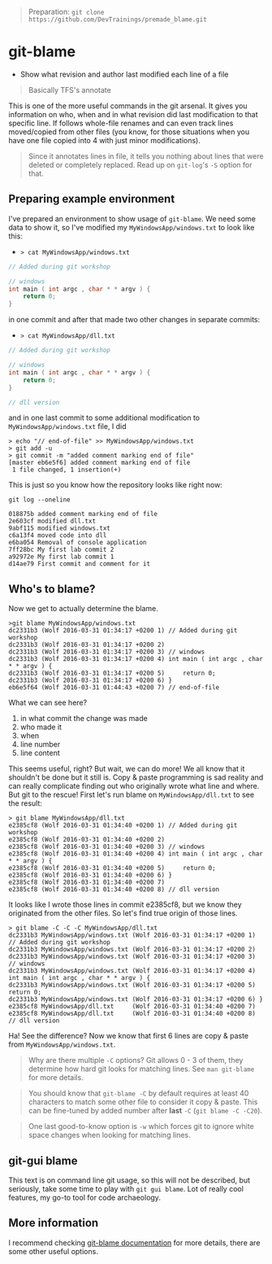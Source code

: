 > Preparation: `git clone https://github.com/DevTrainings/premade_blame.git`

# git-blame

* Show what revision and author last modified each line of a file

> Basically TFS's annotate

This is one of the more useful commands in the git arsenal. It gives you information on who, when and in what revision did last modification to that specific line. If follows whole-file renames and can even track lines moved/copied from other files (you know, for those situations when you have one file copied into 4 with just minor modifications).

> Since it annotates lines in file, it tells you nothing about lines that were deleted or completely replaced. Read up on `git-log`'s `-S` option for that.

## Preparing example environment

I've prepared an environment to show usage of `git-blame`. We need some data to show it, so I've modified my `MyWindowsApp/windows.txt` to look like this:

* `> cat MyWindowsApp/windows.txt`


```cpp
// Added during git workshop

// windows
int main ( int argc , char * * argv ) {
	return 0;
}
```

in one commit and after that made two other changes in separate commits:

* `> cat MyWindowsApp/dll.txt`

```cpp
// Added during git workshop

// windows
int main ( int argc , char * * argv ) {
	return 0;
}

// dll version
```

and in one last commit to some additional modification to `MyWindowsApp/windows.txt` file, I did

```
> echo "// end-of-file" >> MyWindowsApp/windows.txt
> git add -u
> git commit -m "added comment marking end of file"
[master eb6e5f6] added comment marking end of file
 1 file changed, 1 insertion(+)
```

This is just so you know how the repository looks like right now:

	git log --oneline

	018875b added comment marking end of file
	2e603cf modified dll.txt
	9abf115 modified windows.txt
	c6a13f4 moved code into dll
	e6ba054 Removal of console application
	7ff28bc My first lab commit 2
	a92972e My first lab commit 1
	d14ae79 First commit and comment for it

## Who's to blame?

Now we get to actually determine the blame.

```
>git blame MyWindowsApp/windows.txt
dc2331b3 (Wolf 2016-03-31 01:34:17 +0200 1) // Added during git workshop
dc2331b3 (Wolf 2016-03-31 01:34:17 +0200 2)
dc2331b3 (Wolf 2016-03-31 01:34:17 +0200 3) // windows
dc2331b3 (Wolf 2016-03-31 01:34:17 +0200 4) int main ( int argc , char * * argv ) {
dc2331b3 (Wolf 2016-03-31 01:34:17 +0200 5)     return 0;
dc2331b3 (Wolf 2016-03-31 01:34:17 +0200 6) }
eb6e5f64 (Wolf 2016-03-31 01:44:43 +0200 7) // end-of-file
```

What we can see here?

1. in what commit the change was made
2. who made it
3. when
4. line number
5. line content

This seems useful, right? But wait, we can do more! We all know that it shouldn't be done but it still is. Copy & paste programming is sad reality and can really complicate finding out who originally wrote what line and where. But git to the rescue! First let's run blame on `MyWindowsApp/dll.txt` to see the result:

```
> git blame MyWindowsApp/dll.txt
e2385cf8 (Wolf 2016-03-31 01:34:40 +0200 1) // Added during git workshop
e2385cf8 (Wolf 2016-03-31 01:34:40 +0200 2)
e2385cf8 (Wolf 2016-03-31 01:34:40 +0200 3) // windows
e2385cf8 (Wolf 2016-03-31 01:34:40 +0200 4) int main ( int argc , char * * argv ) {
e2385cf8 (Wolf 2016-03-31 01:34:40 +0200 5)     return 0;
e2385cf8 (Wolf 2016-03-31 01:34:40 +0200 6) }
e2385cf8 (Wolf 2016-03-31 01:34:40 +0200 7)
e2385cf8 (Wolf 2016-03-31 01:34:40 +0200 8) // dll version
```

It looks like I wrote those lines in commit e2385cf8, but we know they originated from the other files. So let's find true origin of those lines.

```
> git blame -C -C -C MyWindowsApp/dll.txt
dc2331b3 MyWindowsApp/windows.txt (Wolf 2016-03-31 01:34:17 +0200 1) // Added during git workshop
dc2331b3 MyWindowsApp/windows.txt (Wolf 2016-03-31 01:34:17 +0200 2)
dc2331b3 MyWindowsApp/windows.txt (Wolf 2016-03-31 01:34:17 +0200 3) // windows
dc2331b3 MyWindowsApp/windows.txt (Wolf 2016-03-31 01:34:17 +0200 4) int main ( int argc , char * * argv ) {
dc2331b3 MyWindowsApp/windows.txt (Wolf 2016-03-31 01:34:17 +0200 5)    return 0;
dc2331b3 MyWindowsApp/windows.txt (Wolf 2016-03-31 01:34:17 +0200 6) }
e2385cf8 MyWindowsApp/dll.txt     (Wolf 2016-03-31 01:34:40 +0200 7)
e2385cf8 MyWindowsApp/dll.txt     (Wolf 2016-03-31 01:34:40 +0200 8) // dll version
```

Ha! See the difference? Now we know that first 6 lines are copy & paste from `MyWindowsApp/windows.txt`.

> Why are there multiple `-C` options? Git allows 0 - 3 of them, they determine how hard git looks for matching lines. See `man git-blame` for more details.

> You should know that `git-blame -C` by default requires at least 40 characters to match some other file to consider it copy & paste. This can be fine-tuned by added number after **last** `-C` (`git blame -C -C20`).

> One last good-to-know option is `-w` which forces git to ignore white space changes when looking for matching lines.

## git-gui blame

This text is on command line git usage, so this will not be described, but seriously, take some time to play with `git gui blame`. Lot of really cool features, my go-to tool for code archaeology.

## More information

I recommend checking [git-blame documentation](https://git-scm.com/docs/git-blame) for more details, there are some other useful options.
